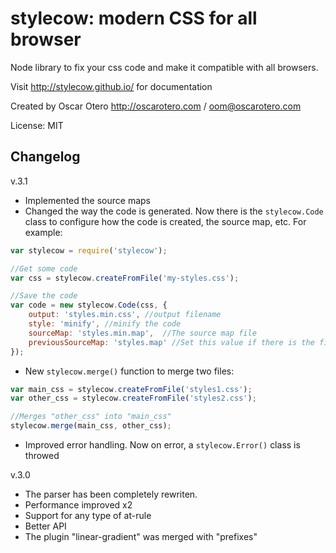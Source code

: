 stylecow: modern CSS for all browser
====================================

Node library to fix your css code and make it compatible with all browsers.

Visit http://stylecow.github.io/ for documentation

Created by Oscar Otero <http://oscarotero.com> / <oom@oscarotero.com>

License: MIT

## Changelog

v.3.1

* Implemented the source maps
* Changed the way the code is generated. Now there is the `stylecow.Code` class to configure how the code is created, the source map, etc. For example:

```js
var stylecow = require('stylecow');

//Get some code
var css = stylecow.createFromFile('my-styles.css');

//Save the code
var code = new stylecow.Code(css, {
	output: 'styles.min.css', //output filename
    style: 'minify', //minify the code
    sourceMap: 'styles.min.map',  //The source map file
    previousSourceMap: 'styles.map' //Set this value if there is the file has a source map created by other preprocessor, such less/sass and it's not defined in the code.
});
```
* New `stylecow.merge()` function to merge two files:
```js
var main_css = stylecow.createFromFile('styles1.css');
var other_css = stylecow.createFromFile('styles2.css');

//Merges "other_css" into "main_css"
stylecow.merge(main_css, other_css);
```
* Improved error handling. Now on error, a `stylecow.Error()` class is throwed

v.3.0

* The parser has been completely rewriten.
* Performance improved x2
* Support for any type of at-rule
* Better API
* The plugin "linear-gradient" was merged with "prefixes"
